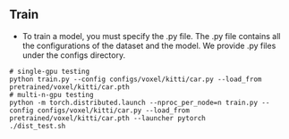 ## Train
- To train a model, you must specify the .py file. The .py file contains all the configurations of the dataset and the model. We provide .py files under the configs directory.

```
# single-gpu testing
python train.py --config configs/voxel/kitti/car.py --load_from pretrained/voxel/kitti/car.pth
# multi-n-gpu testing
python -m torch.distributed.launch --nproc_per_node=n train.py --config configs/voxel/kitti/car.py --load_from pretrained/voxel/kitti/car.pth --launcher pytorch
./dist_test.sh
```


